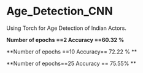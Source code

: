# Age_Detection_CNN

Using Torch for Age Detection of Indian Actors.


**Number of epochs ==2  Accuracy ==60.32 %**


**Number of epochs ==10 Accuracy== 72.22 % **



**Number of epochs==25 Accuracy == 75.55% **
